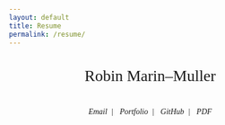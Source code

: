 ```yaml
---
layout: default
title: Resume
permalink: /resume/
---
```


<style>
body {
  font-family: "Georgia", serif;
  line-height: 1.7;
  margin: 0;
  padding: 0 1rem;
}

main {
  max-width: 900px;
  margin: auto;
}

section {
  margin-bottom: 3rem;
  opacity: 0;
  transform: translateY(40px);
  transition: all 0.6s ease-out;
}

section.visible {
  opacity: 1;
  transform: none;
}

h1, h2 {
  font-weight: 400;
  text-transform: uppercase;
  letter-spacing: 0.05em;
  border-bottom: 1px solid #111;
  padding-bottom: 0.3em;
  margin-bottom: 1em;
}

h1 {
  font-size: 2.2rem;
  margin-top: 0;
}

h2 {
  font-size: 1.3rem;
}

ul {
  list-style: none;
  padding-left: 0;
}

li {
  margin-bottom: 0.6rem;
}

.resume-header {
  text-align: center;
  margin-bottom: 3rem;
}

.cool-title {
  font-size: 2em;
}

.resume-header h1 {
  margin-bottom: 0.5rem;
}

.contact-info a {
  text-decoration: none;
  margin: 0 0.5rem;
  font-style: italic;
}

.job-title {
  font-style: italic;
  font-size: 0.95rem;
}

.job-period {
  float: right;
  font-size: 0.85rem;
  color: #666;
}

.skill-list {
  display: grid;
  grid-template-columns: 1fr 1fr;
  gap: 1rem;
}

@media screen and (max-width: 600px) {
  .skill-list {
    grid-template-columns: 1fr;
  }

  .job-period {
    float: none;
    display: block;
    margin-top: 0.2rem;
  }
}
</style>

<script>
document.addEventListener("DOMContentLoaded", () => {
  const observer = new IntersectionObserver((entries) => {
    entries.forEach(entry => {
      if (entry.isIntersecting) {
        entry.target.classList.add("visible");
      }
    });
  }, { threshold: 0.1 });

  document.querySelectorAll("section").forEach(section => {
    observer.observe(section);
  });
});
</script>

<main>
  <header class="resume-header">
    <p class="cool-title">Robin Marin–Muller</p>
    <div class="contact-info">
      <a class="hover-link" href="mailto:marin-muller@insa-toulouse.fr">Email</a>|
      <a class="hover-link" href="https://lemonochrome.fr">Portfolio</a>|
      <a class="hover-link" href="https://github.com/Lemonochrme">GitHub</a>|
      <a class="hover-link" href="/download/resume.pdf">PDF</a>
    </div>
  </header>

  <section>
    <h2>✦ Education</h2>
    <ul>
      <li><strong>INSA Toulouse</strong> – Automation, Electronics, CS <span class="job-period">2022–Present</span>
        <div class="job-title">Specialization in Automation, Electronics, and Computer Science</div>
      </li>
      <li><strong>DUT GEII</strong> – Embedded Systems Option <span class="job-period">2020–2022</span>
        <div class="job-title">University Diploma in Electrical Engineering and Industrial Computing</div>
      </li>
      <li><strong>Baccalauréat</strong> – Scientific (Eng. Sciences & NSI) <span class="job-period">2017–2020</span>
        <div class="job-title">General Scientific with Engineering Sciences and Digital Sciences</div>
      </li>
      <li><strong>BIA</strong> – Flight principles, Meteorology, Instruments <span class="job-period">2017–2018</span>
        <div class="job-title">Aviation Introduction Certificate: flight mechanics, navigation, flight safety, flight principles, and cockpit instruments</div>
      </li>
    </ul>
  </section>

  <section>
    <h2>✦ Professional Experience</h2>
    <ul>
      <li><strong>CNES</strong>, Embedded Software Engineer <span class="job-period">2022–Present</span>
        <div class="job-title">Developed and tested embedded software for space applications. Automated the embedded software development pipeline for satellite systems.</div>
      </li>
      <li><strong>FentISS</strong>, Software Engineer Intern <span class="job-period">2024</span>
        <div class="job-title">Worked on XtratuM hypervisor and SKE simulator. Optimized simulator execution by tuning Linux kernel parameters.</div>
      </li>
      <li><strong>Ikalogic</strong>, C++ Intern <span class="job-period">2022</span>
        <div class="job-title">Developed embedded NXP LP55S69 C++ software for a logic analyzer tool.</div>
      </li>
      <li><strong>Thales</strong>, Observation Intern <span class="job-period">2017</span>
        <div class="job-title">Observed production chain and business engineering processes.</div>
      </li>
    </ul>
  </section>

  <section>
    <h2>✦ Academic Projects</h2>
    <ul>
      <li><strong>Thrust Vectoring Module</strong> – Model rocketry
        <div class="job-title">Developed a module to control thrust direction for model rockets.</div>
      </li>
      <li><strong>RISC V Microprocessor (VHDL)</strong> – 5-stage pipeline, 68→168 MHz
        <div class="job-title">Design a 5-stage pipelined RISC-V microprocessor in VHDL using  using Vivado. Implemented ALU, dual-port register file, and memory subsystems. Optimized clock frequency and managed data hazards.</div>
      </li>
      <li><strong>WO3 Gas Sensor</strong> – WO3 Nanoparticles sensor + LoRa + PCB + ESP32
        <div class="job-title">Synthesized WO3 nanoparticles using basic chemistry techniques. Coated a polysilicon substrate with photosensitive resin to protect the functional circuit, followed by acid etching to remove unwanted conductive parts. Cleaned the substrate and applied nanoparticle powder using electrophoresis, ensuring even coating on the conductive combs. Cut individual silicon dies from the wafer and wire-bonded them to the package using ultrasonic bonding. Characterized the gas sensor's resistance and integrated it with an ESP32 and LoRaWAN communication. Designed a full PCB for low-power IoT applications.</div>    </li>
      <li><strong>Water Leak Detection</strong> – FFT + SVM + LoRa, full PCB + ML
        <div class="job-title">Designed PCB and embedded C software for leak detection system using acoustic/vibrational signals, FFT analysis, and SVM classification, combined with LoRa communication for remote monitoring.</div>
      </li>
    </ul>
  </section>

  <section>
    <h2>✦ Personal Projects</h2>
    <ul>
      <li><strong>DIY Drone</strong> <span class="job-period">2016</span>
        <div class="job-title">Built and programmed a custom drone for hobby purposes.</div>
      </li>
      <li><strong>Autonomous Flying Wing</strong> <span class="job-period">2024–Present</span> – Real-time mapping
        <div class="job-title">Currently developing an autonomous flying wing system for real-time terrain mapping and reconnaissance. Utilizing the RV1103 platform, powered by a single-core ARM Cortex-A7 32-bit processor associated with 0.5 TOPS NPU. Integrating embedded AI for onboard data processing. </div>
      </li>
      <li><strong>Habit Tracking App</strong> <span class="job-period">2025–Present</span> – Flutter
        <div class="job-title">Developed a habits tracking Android app using Flutter.</div>
      </li>
      <li><strong>C Simple Graphic Engine</strong> <span class="job-period">2025</span> – X11, Xlib only
        <div class="job-title">Developed a basic graphic engine in C using only Xlib to deepen understanding of graphics programming.</div>
      </li>
    </ul>
  </section>

  <section>
    <h2>✦ Technical Skills</h2>
    <div class="skill-list">
      <div><strong>Software Engineering</strong><br>C/C++, Java, Python, Git, GitLab CI/CD, Docker, Jenkins, TensorFlow, Scikit-learn, NumPy</div>
      <div><strong>Electrical Engineering</strong><br>PCB Design (Altium, KiCAD), LTSpice, VHDL, STM32, ESP32, ATmega328p, NXP LPC55, Zynq 7000</div>
      <div><strong>Automatic Control</strong><br>MATLAB, Simulink, PID Control, Non-linear Systems, Kalman Filters</div>
      <div><strong>Miscellaneous</strong><br>LaTeX, Blender, Adobe Suite, Figma, Manim, OpenStack, IoT Networks, Fusion360, 3D Printing, Raspberry Pi, LoRa, React Native, Jekyll, Vanilla HTML/CSS/JS, I use arch BTW</div>
    </div>
  </section>

  <section>
    <h2>✦ Personal Profile</h2>
    <ul>
      <li><strong>Sports:</strong> Calisthenics, Climbing, Mountaineering, Ski/Snowboard</li>
      <li><strong>Music:</strong> Academical clarinet (10 years), self-taught piano</li>
      <li><strong>Languages:</strong> French (Native), English (Expert), Spanish (B1), Italian (A2), Latin</li>
      <li><strong>Nationality:</strong> French and Swiss</li>
      <li><strong>Interests:</strong> History, Paleohistory, Climatology, Bioevolution, Opensource and Everything that flies</li>
    </ul>
  </section>
</main>

